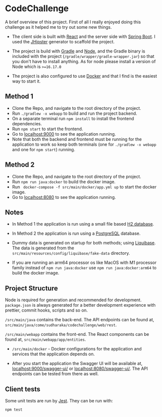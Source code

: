 # CodeChallenge

A brief overview of this project. First of all I really enjoyed doing this challenge as it helped me to try out some new things.

- The client side is built with [React](https://react.dev/) and the server side with [Spring Boot](https://spring.io/projects/spring-boot). I used the [JHipster](https://www.jhipster.tech/) generator to scaffold the project.

- The project is build with [Gradle](https://gradle.org/) and [Node](https://nodejs.org/en), and the Gradle binary is included with the project (`/gradle/wrapper/gradle-wrapper.jar`) so that you don't have to install anything. As for node please install a version of Node which is `>=16.17.0`

- The project is also configured to use [Docker](https://www.docker.com/) and that I find is the easiest way to start it.

## Method 1

- Clone the Repo, and navigate to the root directory of the project.
- Run `./gradlew -x webapp` to build and run the project backend.
- On a separate terminal run `npm install` to install the frontend dependencies.
- Run `npm start` to start the frontend.
- Go to [localhost:9000](http://localhost:9000/) to see the application running.
- Note that both the backend and frontend must be running for the application to work so keep both terminals (one for `./gradlew -x webapp` and one for `npm start`) running.

## Method 2

- Clone the Repo, and navigate to the root directory of the project.
- Run `npm run java:docker` to build the docker image.
- Run ` docker-compose -f src/main/docker/app.yml up` to start the docker image.
- Go to [localhost:8080](http://localhost:8080/) to see the application running.

## Notes

- In Method 1 the application is run using a small file based [H2 database](http://h2database.com/html/main.html).

- In Method 2 the application is run using a [PostgreSQL](https://www.postgresql.org/) database.

- Dummy data is generated on startup for both methods; using [Liquibase](https://www.liquibase.org/). The data is generated from the `src/main/resources/config/liquibase/fake-data` directory.

- If you are running an arm64 processor os like MacOS with M1 processor family instead of `npm run java:docker` use `npm run java:docker:arm64` to build the docker image.

## Project Structure

Node is required for generation and recommended for development. `package.json` is always generated for a better development experience with prettier, commit hooks, scripts and so on.

`/src/main/java` contains the back-end. The API endpoints can be found at, `src/main/java/come/sudharaka/codechallenge/web/rest`.

`/src/main/webapp` contains the front-end. The React components can be found at, `src/main/webapp/app/entities`.

- `/src/main/docker` - Docker configurations for the application and services that the application depends on.

- After you start the application the Swagger UI will be available at, [localhost:9000/swagger-ui/](http://localhost:9000/admin/docs) or [localhost:8080/swagger-ui/](http://localhost:8080/admin/docs). The API endpoints can be tested from there as well.

## Client tests

Some unit tests are run by [Jest](https://jestjs.io/). They can be run with:

```
npm test
```
